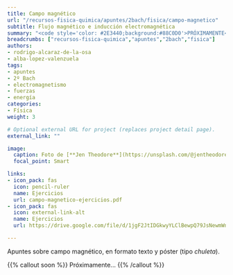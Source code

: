 ```yaml
---
title: Campo magnético
url: "/recursos-fisica-quimica/apuntes/2bach/fisica/campo-magnetico"
subtitle: Flujo magnético e inducción electromagnética
summary: "<code style='color: #2E3440;background:#88C0D0'>PRÓXIMAMENTE</code> <br> Campo magnético. Flujo magnético. Inducción electromagnética."
breadcrumbs: ["recursos-fisica-quimica","apuntes","2bach","fisica"]
authors:
- rodrigo-alcaraz-de-la-osa
- alba-lopez-valenzuela
tags:
- apuntes
- 2º Bach
- electromagnetismo
- fuerzas
- energía
categories:
- Física
weight: 3

# Optional external URL for project (replaces project detail page).
external_link: ""

image:
  caption: Foto de [**Jen Theodore**](https://unsplash.com/@jentheodore) en [Unsplash](https://unsplash.com)
  focal_point: Smart

links:
- icon_pack: fas
  icon: pencil-ruler
  name: Ejercicios
  url: campo-magnetico-ejercicios.pdf
- icon_pack: fas
  icon: external-link-alt
  name: Ejercicios
  url: https://drive.google.com/file/d/1jgF2JtIDGkwyYLClBewpQ79JsNewmWnm/view

---
```


Apuntes sobre campo magnético, en formato texto y póster (tipo _chuleta_).

{{% callout soon %}}
Próximamente...
{{% /callout %}}
